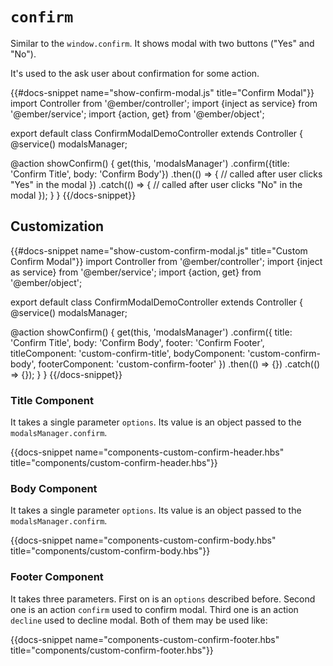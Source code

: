 # `confirm`

Similar to the `window.confirm`. It shows modal with two buttons ("Yes" and "No").

It's used to the ask user about confirmation for some action.

{{#docs-snippet name="show-confirm-modal.js" title="Confirm Modal"}}
import Controller from '@ember/controller';
import {inject as service} from '@ember/service';
import {action, get} from '@ember/object';

export default class ConfirmModalDemoController extends Controller {
  @service()
  modalsManager;

  @action
  showConfirm() {
    get(this, 'modalsManager')
      .confirm({title: 'Confirm Title', body: 'Confirm Body'})
      .then(() => {
        // called after user clicks "Yes" in the modal
      })
      .catch(() => {
        // called after user clicks "No" in the modal
      });
  }
}
{{/docs-snippet}}

## Customization

{{#docs-snippet name="show-custom-confirm-modal.js" title="Custom Confirm Modal"}}
import Controller from '@ember/controller';
import {inject as service} from '@ember/service';
import {action, get} from '@ember/object';

export default class ConfirmModalDemoController extends Controller {
  @service()
  modalsManager;

  @action
  showConfirm() {
    get(this, 'modalsManager')
      .confirm({
        title: 'Confirm Title',
        body: 'Confirm Body',
        footer: 'Confirm Footer',
        titleComponent: 'custom-confirm-title',
        bodyComponent: 'custom-confirm-body',
        footerComponent: 'custom-confirm-footer'
      })
      .then(() => {})
      .catch(() => {});
  }
}
{{/docs-snippet}}

### Title Component

It takes a single parameter `options`. Its value is an object passed to the `modalsManager.confirm`.

{{docs-snippet name="components-custom-confirm-header.hbs" title="components/custom-confirm-header.hbs"}}

### Body Component

It takes a single parameter `options`. Its value is an object passed to the `modalsManager.confirm`.

{{docs-snippet name="components-custom-confirm-body.hbs" title="components/custom-confirm-body.hbs"}}

### Footer Component

It takes three parameters. First on is an `options` described before. Second one is an action `confirm` used to confirm modal. Third one is an action `decline` used to decline modal. Both of them may be used like:

{{docs-snippet name="components-custom-confirm-footer.hbs" title="components/custom-confirm-footer.hbs"}}
